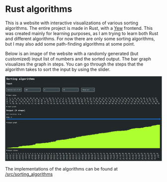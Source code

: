 # Rust algorithms

This is a website with interactive visualizations of various sorting algorithms. The entire project is made in Rust, with a [Yew](https://yew.rs) frontend. This was created mainly for learning purposes, as I am trying to learn both Rust and different algorithms. For now there are only some sorting algorithms, but I may also add some path-finding algorithms at some point.

Below is an image of the website with a randomly generated (but customized) input list of numbers and the sorted output. The bar graph visualizes the graph in steps. You can go through the steps that the algorithm takes to sort the input by using the slider.

![An image of the website with a sorted list of random numbers and a bar graph visualizing the result](/sorting_algorithms_website.png)

The implementations of the algorithms can be found at [/src/sorting_algorithms](/src/sorting_algorithms)
